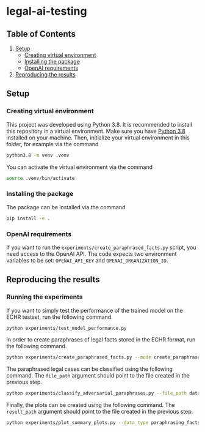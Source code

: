 # legal-ai-testing
## Table of Contents
1. [Setup](#Setup)
    - [Creating virtual environment](#Creating-virtual-environment)
    - [Installing the package](#Installing-the-package)
    - [OpenAI requirements](#OpenAI-requirements)
2. [Reproducing the results](#Reproducing-the-results)
## Setup
### Creating virtual environment
This project was developed using Python 3.8. It is recommended to install this repository in a virtual environment.
Make sure you have [Python 3.8](https://www.python.org/downloads/release/python-380/) installed on your machine. Then, initialize your virtual environment in this folder, for example via the command 
```bash
python3.8 -m venv .venv
```
You can activate the virtual environment via the command
```bash
source .venv/bin/activate
```
### Installing the package
The package can be installed via the command
```bash
pip install -e .
```

### OpenAI requirements
If you want to run the `experiments/create_paraphrased_facts.py` script, you need access to the OpenAI API. The code expects two environment variables to be set: `OPENAI_API_KEY` and `OPENAI_ORGANIZATION_ID`.


## Reproducing the results
### Running the experiments
If you want to simply test the performance of the trained model on the ECHR testset, run the following command.
```bash
python experiments/test_model_performance.py
```

In order to create paraphrases of legal facts stored in the ECHR format, run the following command.

```bash
python experiments/create_paraphrased_facts.py --mode create_paraphrases --subset_type logit_equal_distribution --subset_size 494 --num_attacks_per_case 10 --attack_most_important_fact
```

The paraphrased legal cases can be classified using the following command. The `file_path` argument should point to the file created in the previous step.
```bash
python experiments/classify_adversarial_paraphrases.py --file_path data/subsets/ECHR19_subset_logit_equal_distribution_size_494_with_attention_weights_extended_11_attacks_per_case.json
```

Finally, the plots can be created using the following command. The `result_path` argument should point to the file created in the previous step.
```bash
python experiments/plot_summary_plots.py --data_type paraphrasing_facts --experiment_type summary_plot_sensitivity --num_facts_per_case all --num_paraphrases_per_fact all --result_path data/subsets/ECHR19_subset_logit_equal_distribution_size_494_with_attention_weights_extended_11_attacks_per_case_results.json --save_plot
```